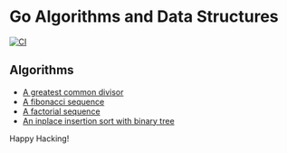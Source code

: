 # Go Algorithms and Data Structures

[![CI](https://github.com/keithnoguchi/algorithms-go/actions/workflows/ci.yml/badge.svg)](
https://github.com/keithnoguchi/algorithms-go/actions)

## Algorithms

- [A greatest common divisor](gcd/main.go)
- [A fibonacci sequence](fibonacci/main.go)
- [A factorial sequence](factorial/main.go)
- [An inplace insertion sort with binary tree](insertion_sort/main.go)

Happy Hacking!
